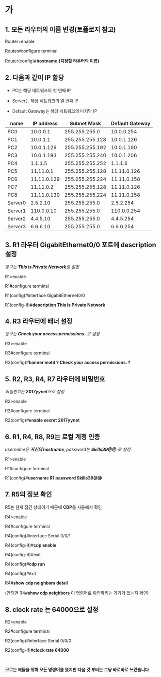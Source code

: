 # 가
## 1. 모든 라우터의 이름 변경(토폴로지 참고)

Router>enable

Router#configure terminal

Router(config)#**hostname {지정할 라우터의 이름}**

## 2. 다음과 같이 IP 할당

- PC는 해당 네트워크의 첫 번째 IP

- Server는 해당 네트워크의 열 번째 IP

- Default Gateway는 해당 네트워크의 마지막 IP

| name    | IP address  | Subnet Mask     | Default Gateway |
|---------|-------------|-----------------|-----------------|
| PC0     | 10.0.0.1    | 255.255.255.0   | 10.0.0.254      |
| PC1     | 10.0.1.1    | 255.255.255.128 | 10.0.1.126      |
| PC2     | 10.0.1.129  | 255.255.255.192 | 10.0.1.190      |
| PC3     | 10.0.1.193  | 255.255.255.240 | 10.0.1.206      |
| PC4     | 1.1.1.5     | 255.255.255.252 | 1.1.1.6         |
| PC5     | 11.11.0.1   | 255.255.255.128 | 11.11.0.126     |
| PC6     | 11.11.0.129 | 255.255.255.224 | 11.11.0.158     |
| PC7     | 11.11.0.2   | 255.255.255.128 | 11.11.0.126     |
| PC8     | 11.11.0.130 | 255.255.255.224 | 11.11.0.158     |
| Server0 | 2.5.2.10    | 255.255.255.0   | 2.5.2.254       |
| Server1 | 110.0.0.10  | 255.255.255.0   | 110.0.0.254     |
| Server2 | 4.4.5.10    | 255.255.255.0   | 4.4.5.254       |
| Server3 | 6.6.6.10    | 255.255.255.0   | 6.6.6.254       |

## 3. R1 라우터 GigabitEthernet0/0 포트에 description 설정

*문구는 **This is Private Network**로 설정*

R1>enable

R1#configure terminal

R1(config)#interface GigabitEthernet0/0

R1(config-if)#**description This is Private Network**

## 4. R3 라우터에 배너 설정
*문구는 **Check your access permissions.** 로 설정*

R3>enable

R3#configure terminal

R3(config)#**banner motd ? Check your access permissions. ?**

## 5. R2, R3, R4, R7 라우터에 비밀번호 
*비밀번호는 **2017yynet**으로 설정*

R2>enable

R2#configure terminal

R2(config)#**enable secret 2017yynet**

## 6. R1, R4, R8, R9는 로컬 계정 인증

*username은 **자신의 hostname**, password는 **Skills39@@** 로 설정*

R1>enable

R1#configure terminal

R1(config)#**username R1 password Skills39@@**

## 7. R5의 정보 확인
R5는 현재 잠긴 상태이기 때문에 **CDP**를 사용해서 확인

R4>enable

R4#configure terminal

R4(config)#interface Serial 0/0/1

R4(config-if)#**cdp enable**

R4(config-if)#exit

R4(config)#**cdp run**

R4(config)#exit

R4#**show cdp neighbors detail**

(안되면 R4#**show cdp neighbors** 이 명령어로 확인하려는 기기가 있는지 확인)

## 8. clock rate 는 64000으로 설정

R2>enable

R2#configure terminal

R2(config)#interface Serial 0/0/0

R2(config-if)#**clock rate 64000**

<br>

**모르는 애들을 위해 모든 명령어를 썼지만 다음 것 부터는 그냥 바로바로 쓰겠습니다**